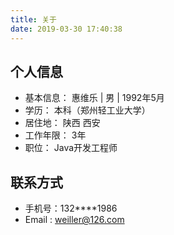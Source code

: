 ```yaml
---
title: 关于
date: 2019-03-30 17:40:38
---
```


## 个人信息
- 基本信息： 惠维乐 | 男 | 1992年5月
- 学历： 本科（郑州轻工业大学）
- 居住地： 陕西 西安
- 工作年限： 3年
- 职位： Java开发工程师

## 联系方式
- 手机号：132****1986
- Email : weiller@126.com


